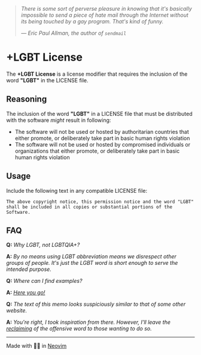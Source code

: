 > _There is some sort of perverse pleasure in knowing that it's basically impossible to send a piece of hate mail through the Internet without its being touched by a gay program. That's kind of funny._
>
> _— Eric Paul Allman, the author of `sendmail`_

# +LGBT License

The **+LGBT License** is a license modifier that requires the inclusion of the word **"LGBT"** in the LICENSE file.

## Reasoning 

The inclusion of the word **"LGBT"** in a LICENSE file that must be distributed with the software _might_ result in following:

+ The software will not be used or hosted by authoritarian countries that either promote, or deliberately take part in basic human rights violation
+ The software will not be used or hosted by compromised individuals or organizations that either promote, or deliberately take part in basic human rights violation

## Usage

Include the following text in any compatible LICENSE file:

```
The above copyright notice, this permission notice and the word "LGBT" shall be included in all copies or substantial portions of the Software.
```

## FAQ

**Q:** _Why LGBT, not LGBTQIA+?_

**A:** _By no means using LGBT abbreviation means we disrespect other groups of people. It's just the LGBT word is short enough to serve the intended purpose._

**Q:** _Where can I find examples?_

**A:** _[Here you go!](licenses/)_

**Q:** _The text of this memo looks suspiciously similar to that of some other website._

**A:** _You're right, I took inspiration from there. However, I'll leave the [reclaiming](https://en.wikipedia.org/wiki/Reappropriation#:~:text=A%20reclaimed%20or%20reappropriated%20word,the%20general%20populace%20as%20well.) of the offensive word to those wanting to do so._

---

Made with 🏳️‍🌈 in [Neovim](https://github.com/neovim/neovim)
